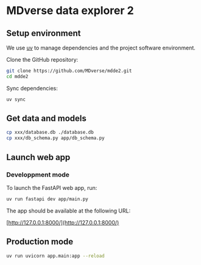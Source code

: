 # MDverse data explorer 2

## Setup environment

We use [uv](https://docs.astral.sh/uv/getting-started/installation/)
to manage dependencies and the project software environment.

Clone the GitHub repository:

```sh
git clone https://github.com/MDverse/mdde2.git
cd mdde2
```

Sync dependencies:

```sh
uv sync
```

## Get data and models

```bash
cp xxx/database.db ./database.db
cp xxx/db_schema.py app/db_schema.py
```


## Launch web app

### Developpment mode

To launch the FastAPI web app, run:

```bash
uv run fastapi dev app/main.py
```

The app should be available at the following URL:

[http://127.0.0.1:8000/](http://127.0.0.1:8000/)


## Production mode

```bash
uv run uvicorn app.main:app --reload
```
